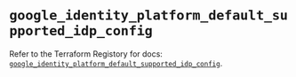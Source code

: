 # `google_identity_platform_default_supported_idp_config`

Refer to the Terraform Registory for docs: [`google_identity_platform_default_supported_idp_config`](https://www.terraform.io/docs/providers/google/r/identity_platform_default_supported_idp_config).
